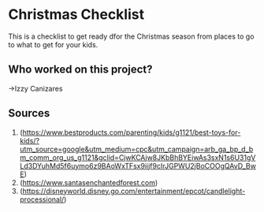 # Christmas Checklist

This is a checklist to get ready dfor the Christmas season from places to go to what to get for your kids.

## Who worked on this project?
->Izzy Canizares


##


## Sources

1. (https://www.bestproducts.com/parenting/kids/g1121/best-toys-for-kids/?utm_source=google&utm_medium=cpc&utm_campaign=arb_ga_bp_d_bm_comm_org_us_g1121&gclid=CjwKCAjw8JKbBhBYEiwAs3sxN1s6U31gVLd3DYuhMd5f6uymo6z9BAoWxTFsx9iijf9cIrJGPWU2jBoCOOgQAvD_BwE)
2. (https://www.santasenchantedforest.com)
3. (https://disneyworld.disney.go.com/entertainment/epcot/candlelight-processional/)

